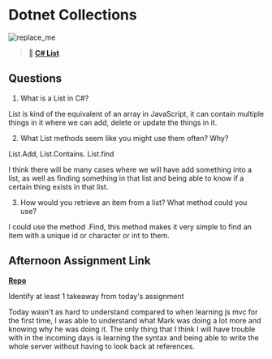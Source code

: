 # Dotnet Collections

![replace_me](https://codeworks.blob.core.windows.net/public/assets/img/illustrations/placeholder.svg)

> **📖 [C# List](https://codeworksacademy.com/fs-student-guide/resources/wk10/02-List-Methods)**

## Questions

1. What is a List in C#?

List is kind of the equivalent of an array in JavaScript, it can contain multiple things in it where we can add, delete or update the things in it.


2. What List methods seem like you might use them often? Why?

List.Add, List.Contains. List.find

I think there will be many cases where we will have add something into a list, as well as finding something in that list and being able to know if a certain thing exists in that list.

3. How would you retrieve an item from a list? What method could you use?

I could use the method .Find, this method makes it very simple to find an item with a unique id or character or int to them.

## Afternoon Assignment Link

**[Repo](https://github.com/DiegoDomingu3z/<ASSIGNMENT_REPO>)**

Identify at least 1 takeaway from today's assignment

Today wasn't as hard to understand compared to when learning js mvc for the first time, I was able to understand what Mark was doing a lot more and knowing why he was doing it. The only thing that I think I will have trouble with in the incoming days is learning the syntax and being able to write the whole server without having to look back at references. 
